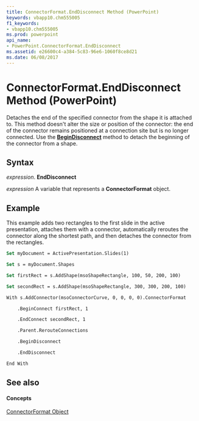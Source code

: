 ```yaml
---
title: ConnectorFormat.EndDisconnect Method (PowerPoint)
keywords: vbapp10.chm555005
f1_keywords:
- vbapp10.chm555005
ms.prod: powerpoint
api_name:
- PowerPoint.ConnectorFormat.EndDisconnect
ms.assetid: e26600c4-a384-5c83-96e6-1060f8ce8d21
ms.date: 06/08/2017
---
```



# ConnectorFormat.EndDisconnect Method (PowerPoint)

Detaches the end of the specified connector from the shape it is attached to. This method doesn't alter the size or position of the connector: the end of the connector remains positioned at a connection site but is no longer connected. Use the  **[BeginDisconnect](PowerPoint.ConnectorFormat.BeginDisconnect.md)** method to detach the beginning of the connector from a shape.


## Syntax

 _expression_. **EndDisconnect**

 _expression_ A variable that represents a **ConnectorFormat** object.


## Example

This example adds two rectangles to the first slide in the active presentation, attaches them with a connector, automatically reroutes the connector along the shortest path, and then detaches the connector from the rectangles.


```vb
Set myDocument = ActivePresentation.Slides(1)

Set s = myDocument.Shapes

Set firstRect = s.AddShape(msoShapeRectangle, 100, 50, 200, 100)

Set secondRect = s.AddShape(msoShapeRectangle, 300, 300, 200, 100)

With s.AddConnector(msoConnectorCurve, 0, 0, 0, 0).ConnectorFormat

    .BeginConnect firstRect, 1

    .EndConnect secondRect, 1

    .Parent.RerouteConnections

    .BeginDisconnect

    .EndDisconnect

End With
```


## See also


#### Concepts


[ConnectorFormat Object](PowerPoint.ConnectorFormat.md)

